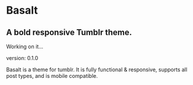 # Basalt
## A bold responsive Tumblr theme.

Working on it...

version: 0.1.0

Basalt is a theme for tumblr. It is fully functional & responsive, supports all post types, and is mobile compatible.


